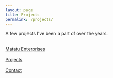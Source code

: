 ```yaml
---
layout: page
title: Projects
permalink: /projects/
---
```


A few projects I've been a part of over the years. 

<br><a href="{{ site.baseurl }}/matatu_enterprises/">Matatu Enterprises</a></br>
<br><a href="{{ site.baseurl }}/projects/">Projects</a></br>
<br><a href="{{ site.baseurl }}/contact/">Contact</a></br>
